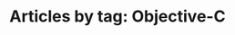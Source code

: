 ---
layout: blog_by_tag
title: 'Articles by tag: Objective-C'
tag: objectivec
permalink: /blog/tag/objectivec/
---